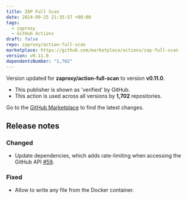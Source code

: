 ```yaml
---
title: ZAP Full Scan
date: 2024-09-25 21:35:57 +00:00
tags:
  - zaproxy
  - GitHub Actions
draft: false
repo: zaproxy/action-full-scan
marketplace: https://github.com/marketplace/actions/zap-full-scan
version: v0.11.0
dependentsNumber: "1,702"
---
```



Version updated for **zaproxy/action-full-scan** to version **v0.11.0**.
- This publisher is shown as 'verified' by GitHub.
- This action is used across all versions by **1,702** repositories.

Go to the [GitHub Marketplace](https://github.com/marketplace/actions/zap-full-scan) to find the latest changes.

## Release notes

### Changed
- Update dependencies, which adds rate-limiting when accessing the GitHub API [#59](https://github.com/zaproxy/action-full-scan/issues/59).

### Fixed
- Allow to write any file from the Docker container.
